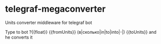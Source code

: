 # telegraf-megaconverter
Units converter middleware for telegraf bot

Type to bot ?{{float}} {{fromUnits}} (в|сколько|in|to|into|-|) {{toUnits}} and he converts it
